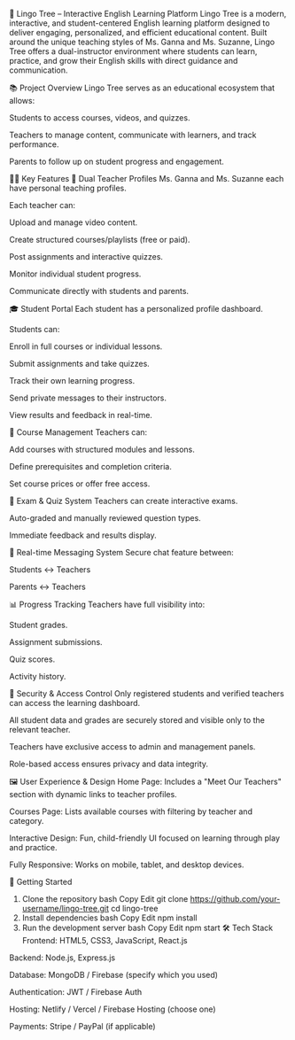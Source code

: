 🌳 Lingo Tree – Interactive English Learning Platform
Lingo Tree is a modern, interactive, and student-centered English learning platform designed to deliver engaging, personalized, and efficient educational content. Built around the unique teaching styles of Ms. Ganna and Ms. Suzanne, Lingo Tree offers a dual-instructor environment where students can learn, practice, and grow their English skills with direct guidance and communication.

📚 Project Overview
Lingo Tree serves as an educational ecosystem that allows:

Students to access courses, videos, and quizzes.

Teachers to manage content, communicate with learners, and track performance.

Parents to follow up on student progress and engagement.

👩‍🏫 Key Features
👥 Dual Teacher Profiles
Ms. Ganna and Ms. Suzanne each have personal teaching profiles.

Each teacher can:

Upload and manage video content.

Create structured courses/playlists (free or paid).

Post assignments and interactive quizzes.

Monitor individual student progress.

Communicate directly with students and parents.

🎓 Student Portal
Each student has a personalized profile dashboard.

Students can:

Enroll in full courses or individual lessons.

Submit assignments and take quizzes.

Track their own learning progress.

Send private messages to their instructors.

View results and feedback in real-time.

🧠 Course Management
Teachers can:

Add courses with structured modules and lessons.

Define prerequisites and completion criteria.

Set course prices or offer free access.

📝 Exam & Quiz System
Teachers can create interactive exams.

Auto-graded and manually reviewed question types.

Immediate feedback and results display.

💬 Real-time Messaging System
Secure chat feature between:

Students ↔ Teachers

Parents ↔ Teachers

📊 Progress Tracking
Teachers have full visibility into:

Student grades.

Assignment submissions.

Quiz scores.

Activity history.

🔐 Security & Access Control
Only registered students and verified teachers can access the learning dashboard.

All student data and grades are securely stored and visible only to the relevant teacher.

Teachers have exclusive access to admin and management panels.

Role-based access ensures privacy and data integrity.

🖼️ User Experience & Design
Home Page: Includes a "Meet Our Teachers" section with dynamic links to teacher profiles.

Courses Page: Lists available courses with filtering by teacher and category.

Interactive Design: Fun, child-friendly UI focused on learning through play and practice.

Fully Responsive: Works on mobile, tablet, and desktop devices.

🚀 Getting Started
1. Clone the repository
bash
Copy
Edit
git clone https://github.com/your-username/lingo-tree.git
cd lingo-tree
2. Install dependencies
bash
Copy
Edit
npm install
3. Run the development server
bash
Copy
Edit
npm start
🛠️ Tech Stack
Frontend: HTML5, CSS3, JavaScript, React.js

Backend: Node.js, Express.js

Database: MongoDB / Firebase (specify which you used)

Authentication: JWT / Firebase Auth

Hosting: Netlify / Vercel / Firebase Hosting (choose one)

Payments: Stripe / PayPal (if applicable)

